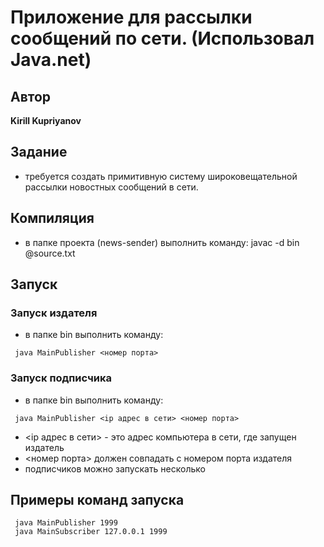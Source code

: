 # Приложение для рассылки сообщений по сети. (Использовал Java.net)

## Автор

**Kirill Kupriyanov**

## Задание

* требуется создать примитивную систему широковещательной рассылки новостных сообщений в сети.

## Компиляция

* в папке проекта (news-sender) выполнить команду: javac -d bin @source.txt

## Запуск

### Запуск издателя

* в папке bin выполнить команду:
```
 java MainPublisher <номер порта>
```

### Запуск подписчика

* в папке bin выполнить команду:
```
 java MainPublisher <ip адрес в сети> <номер порта>
```
* <ip адрес в сети> - это адрес компьютера в сети, где запущен издатель
* <номер порта> должен совпадать с номером порта издателя
* подписчиков можно запускать несколько

## Примеры команд запуска

```
 java MainPublisher 1999
 java MainSubscriber 127.0.0.1 1999
```

